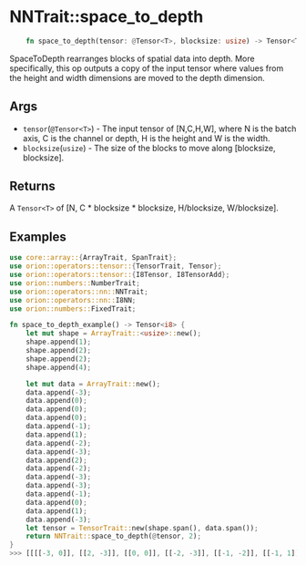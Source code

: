 # NNTrait::space_to_depth

```rust
    fn space_to_depth(tensor: @Tensor<T>, blocksize: usize) -> Tensor<T>;
```

SpaceToDepth rearranges blocks of spatial data into depth. More specifically, this op outputs a copy of the input tensor where values from the height and width dimensions are moved to the depth dimension.

## Args

* `tensor`(`@Tensor<T>`) - The input tensor of [N,C,H,W], where N is the batch axis, C is the channel or depth, H is the height and W is the width.
* `blocksize`(`usize`) - The size of the blocks to move along [blocksize, blocksize].

## Returns

A `Tensor<T>` of [N, C * blocksize * blocksize, H/blocksize, W/blocksize].

## Examples

```rust
use core::array::{ArrayTrait, SpanTrait};
use orion::operators::tensor::{TensorTrait, Tensor};
use orion::operators::tensor::{I8Tensor, I8TensorAdd};
use orion::numbers::NumberTrait;
use orion::operators::nn::NNTrait;
use orion::operators::nn::I8NN;
use orion::numbers::FixedTrait;

fn space_to_depth_example() -> Tensor<i8> {
    let mut shape = ArrayTrait::<usize>::new();
    shape.append(1);
    shape.append(2);
    shape.append(2);
    shape.append(4);

    let mut data = ArrayTrait::new();
    data.append(-3);
    data.append(0);
    data.append(0);
    data.append(0);
    data.append(-1);
    data.append(1);
    data.append(-2);
    data.append(-3);
    data.append(2);
    data.append(-2);
    data.append(-3);
    data.append(-3);
    data.append(-1);
    data.append(0);
    data.append(1);
    data.append(-3);
    let tensor = TensorTrait::new(shape.span(), data.span());
    return NNTrait::space_to_depth(@tensor, 2);
}
>>> [[[[-3, 0]], [[2, -3]], [[0, 0]], [[-2, -3]], [[-1, -2]], [[-1, 1]], [[1, -3]], [[0, -3]]]]
```
